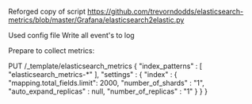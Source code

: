 Reforged copy of script https://github.com/trevorndodds/elasticsearch-metrics/blob/master/Grafana/elasticsearch2elastic.py

Used config file
Write all event's to log


Prepare to collect metrics:

PUT /_template/elasticsearch_metrics
{
    "index_patterns" : [
      "elasticsearch_metrics-*"
    ],
    "settings" : {
      "index" : {
        "mapping.total_fields.limit": 2000,
        "number_of_shards" : "1",
        "auto_expand_replicas" : null,
        "number_of_replicas" : "1"
      }
    }
  }

